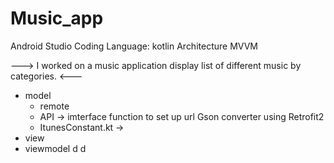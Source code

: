 # Music_app
Android Studio 
Coding Language: kotlin
Architecture MVVM

---> I worked on a music application display list of different music by categories. <---


- model 
  - remote
   - API -> imterface function to set up url Gson converter using Retrofit2
   - ItunesConstant.kt -> 
- view
- viewmodel d d
